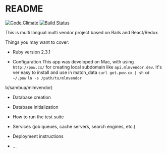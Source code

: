 # README
[![Code Climate](https://codeclimate.com/github/sambua/mlmvendor/badges/gpa.svg)](https://codeclimate.com/github/sambua/mlmvendor) [![Build Status](https://travis-ci.org/sambua/mlmvendor.svg?branch=master)](https://travis-ci.org/sambua/mlmvendor)

This is multi langual multi vendor project based on Rails and React/Redux

Things you may want to cover:

* Ruby version 2.3.1

* Configuration
  This app was developed on Mac, with using `http://pow.cx/` for creating local
  subdomain like `api.mlmvendor.dev`. It's ver easy to install and use in match_data
  `curl get.pow.cx | sh`
  `cd ~/.pow`
  `ln -s /path/to/mlmvendor`


b/sambua/mlmvendor)

* Database creation

* Database initialization

* How to run the test suite

* Services (job queues, cache servers, search engines, etc.)

* Deployment instructions

* ...
